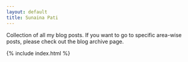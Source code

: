 ```yaml
---
layout: default
title: Sunaina Pati
---
```

Collection of all my blog posts. If you want to go to specific area-wise posts, please check out the blog archive page. 

{% include index.html %}

